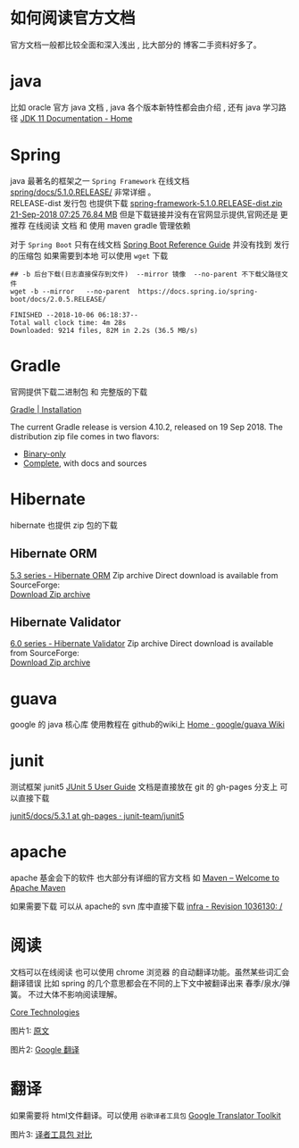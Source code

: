 # 如何阅读官方文档 

官方文档一般都比较全面和深入浅出 , 比大部分的 博客二手资料好多了。


# java 
比如 oracle 官方 java 文档 , java 各个版本新特性都会由介绍 , 还有 java 学习路径
[JDK 11 Documentation - Home](https://docs.oracle.com/en/java/javase/11/)

# Spring

java 最著名的框架之一 `Spring Framework` 在线文档
[spring/docs/5.1.0.RELEASE/](https://docs.spring.io/spring/docs/5.1.0.RELEASE/) 非常详细 。  
RELEASE-dist 发行包 也提供下载
[spring-framework-5.1.0.RELEASE-dist.zip 21-Sep-2018 07:25  76.84 MB](https://repo.spring.io/libs-release-local/org/springframework/spring/5.1.0.RELEASE/)
但是下载链接并没有在官网显示提供,官网还是 更推荐 在线阅读 文档 和 使用 maven gradle  管理依赖


对于 `Spring Boot` 只有在线文档 [Spring Boot Reference Guide](https://docs.spring.io/spring-boot/docs/2.0.5.RELEASE/reference/htmlsingle/)
并没有找到 发行的压缩包
如果需要到本地 可以使用 `wget` 下载

    ## -b 后台下载(日志直接保存到文件)  --mirror 镜像  --no-parent 不下载父路径文件
    wget -b --mirror   --no-parent  https://docs.spring.io/spring-boot/docs/2.0.5.RELEASE/
    
    FINISHED --2018-10-06 06:18:37--
    Total wall clock time: 4m 28s
    Downloaded: 9214 files, 82M in 2.2s (36.5 MB/s)





# Gradle

官网提供下载二进制包 和 完整版的下载

[Gradle | Installation](https://gradle.org/install/)

The current Gradle release is version 4.10.2, released on 19 Sep 2018. The distribution zip file comes in two flavors:

*   [Binary-only](https://gradle.org/next-steps/?version=4.10.2&format=bin)
*   [Complete](https://gradle.org/next-steps/?version=4.10.2&format=all), with docs and sources


# Hibernate  
hibernate 也提供 zip 包的下载

##  Hibernate ORM 
[5.3 series - Hibernate ORM](http://hibernate.org/orm/releases/5.3/)
Zip archive
Direct download is available from SourceForge:   
[Download Zip archive](http://sourceforge.net/projects/hibernate/files/hibernate-orm/5.3.6.Final/hibernate-release-5.3.6.Final.zip/download)
 

## Hibernate Validator
[6.0 series - Hibernate Validator](http://hibernate.org/validator/releases/6.0/)
Zip archive
Direct download is available from SourceForge:   
[Download Zip archive](https://sourceforge.net/projects/hibernate/files/hibernate-validator/6.0.13.Final/hibernate-validator-6.0.13.Final-dist.zip/download)


# guava
google 的 java 核心库
使用教程在 github的wiki上
[Home · google/guava Wiki](https://github.com/google/guava/wiki)



# junit
测试框架 junit5 [JUnit 5 User Guide](https://junit.org/junit5/docs/current/user-guide/) 文档是直接放在 git 的 gh-pages 分支上  可以直接下载

[junit5/docs/5.3.1 at gh-pages · junit-team/junit5](https://github.com/junit-team/junit5/tree/gh-pages/docs/5.3.1)

# apache
apache 基金会下的软件 也大部分有详细的官方文档
 如 [Maven – Welcome to Apache Maven](https://maven.apache.org/)

如果需要下载 可以从 apache的 svn 库中直接下载 [infra - Revision 1036130: /](https://svn.apache.org/repos/infra/)



# 阅读

文档可以在线阅读 也可以使用 chrome 浏览器 的自动翻译功能。虽然某些词汇会翻译错误 比如 spring 的几个意思都会在不同的上下文中被翻译出来 春季/泉水/弹簧。 不过大体不影响阅读理解。

[Core Technologies](https://docs.spring.io/spring/docs/current/spring-framework-reference/core.html#spring-core)

图片1: [原文 ](img/read-guide-01.PNG)

图片2: [Google 翻译](img/read-guide-02.PNG)


# 翻译

如果需要将 html文件翻译。可以使用 `谷歌译者工具包`
[Google Translator Toolkit](https://translate.google.com/toolkit/list?hl=zh_CN#translations/active)


图片3: [译者工具包 对比](img/read-guide-03.PNG)

